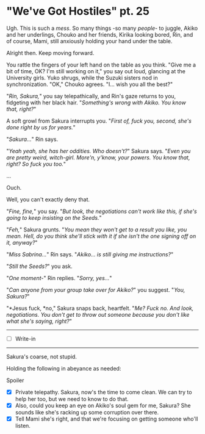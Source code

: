 # "We've Got Hostiles" pt. 25

Ugh. This is such a *mess*. So many things -so many *people*- to juggle, Akiko and her underlings, Chouko and her friends, Kirika looking bored, Rin, and of course, Mami, still anxiously holding your hand under the table.

Alright then. Keep moving forward.

You rattle the fingers of your left hand on the table as you think. "Give me a bit of time, OK? I'm still working on it," you say out loud, glancing at the University girls. Yuko shrugs, while the Suzuki sisters nod in synchronization. "OK," Chouko agrees. "I... wish you all the best?"

"*Rin, Sakura,*" you say telepathically, and Rin's gaze returns to you, fidgeting with her black hair. "*Something's wrong with Akiko. You know that, right?*"

A soft growl from Sakura interrupts you. "*First of, fuck you, second, she's done right by us for years.*"

"*Sakura...*" Rin says.

"*Yeah yeah, she has her oddities. Who doesn't?*" Sakura says. "*Even *you* are pretty weird, witch-girl. More'n, y'know, your powers. You know that, right? So fuck you too.*"

...

Ouch.

Well, you can't exactly deny that.

"*Fine, fine,*" you say. "*But look, the negotiations can't work like this, if she's going to keep insisting on the Seeds.*"

"*Feh,*" Sakura grunts. "*You mean they won't get to a result *you* like, you mean. Hell, do you think she'll stick with it if she isn't the one signing off on it, anyway?*"

"*Miss Sabrina...*" Rin says. "*Akiko... is still giving me instructions?*"

"*Still the Seeds?*" you ask.

"*One moment-*" Rin replies. "*Sorry, yes...*"

"*Can anyone from your group take over for Akiko?*" you suggest. "*You, Sakura?*"

"\*Jesus fuck, \*no," Sakura snaps back, heartfelt. "*Me? Fuck no. And look, negotiations. You don't get to throw out someone because you don't like what she's saying, right?*"

---

- [ ] Write-in

---

Sakura's coarse, not stupid.

Holding the following in abeyance as needed:

Spoiler

- [x] Private telepathy. Sakura, now's the time to come clean. We can try to help her too, but we need to know to do that.
- [x] Also, could you keep an eye on Akiko's soul gem for me, Sakura? She sounds like she's racking up some corruption over there.
- [x] Tell Mami she's right, and that we're focusing on getting someone who'll listen.
